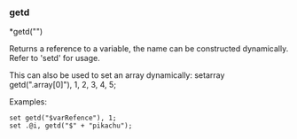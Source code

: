 ### getd
*getd("<variable name>")

Returns a reference to a variable, the name can be constructed dynamically.
Refer to 'setd' for usage.

This can also be used to set an array dynamically:
	setarray getd(".array[0]"), 1, 2, 3, 4, 5;

Examples:

	set getd("$varRefence"), 1;
	set .@i, getd("$" + "pikachu");
